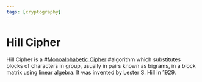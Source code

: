 ```yaml
---
tags: [cryptography]
---
```


# Hill Cipher

Hill Cipher is a #[Monoalphabetic Cipher](202210292134.md) #algorithm which
substitutes blocks of characters in group, usually in pairs known as bigrams, in
a block matrix using linear algebra. It was invented by Lester S. Hill in 1929.
